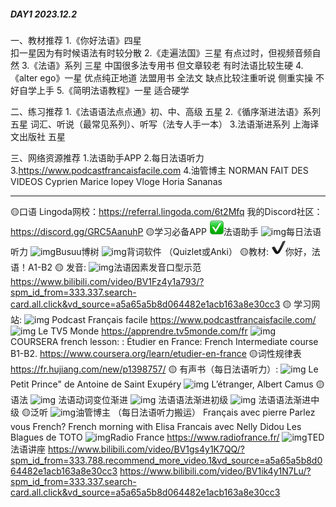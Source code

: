 ##### DAY1 2023.12.2

一、教材推荐
1.《你好法语》四星   
扣一星因为有时候语法有时较分散
2.《走遍法国》三星
有点过时，但视频音频自然
3.《法语》系列 三星
中国很多法专用书    但文章较老   有时法语比较生硬
4.《alter ego》一星
优点纯正地道   法盟用书   全法文
缺点比较注重听说   侧重实操   不好自学上手
5.《简明法语教程》一星
适合硬学

二、练习推荐
1.《法语语法点点通》初、中、高级  五星
2.《循序渐进法语》系列   五星
词汇、听说（最常见系列）、听写（法专人手一本）
3.法语渐进系列   上海译文出版社   五星

三、网络资源推荐
1.法语助手APP
2.每日法语听力
3.https://www.podcastfrancaisfacile.com
4.油管博主
  NORMAN FAIT DES VIDEOS
  Cyprien
  Marice lopey
  Vloge
  Horia
  Sananas 

---



🟡口语
Lingoda网校：https://referral.lingoda.com/6t2Mfq
我的Discord社区：https://discord.gg/GRC5AanuhP
🟡学习必备APP
![img](%E6%B3%95%E8%AF%AD.assets/ZAK9IC%7D7SRRMJ%5DFH%5B(W)_I.png)法语助手
![img](file:///C:\Users\08042x'l\AppData\Roaming\Tencent\QQTempSys\ZAK9IC}7SRRMJ]FH[(W~)_I.png)每日法语听力
![img](file:///C:\Users\08042x'l\AppData\Roaming\Tencent\QQTempSys\ZAK9IC}7SRRMJ]FH[(W~)_I.png)Busuu博树
![img](file:///C:\Users\08042x'l\AppData\Roaming\Tencent\QQTempSys\ZAK9IC}7SRRMJ]FH[(W~)_I.png)背词软件 （Quizlet或Anki）
🟡教材:
![img](%E6%B3%95%E8%AF%AD.assets/FZ%7B7VEC09VVKFU7J7X3CT8.png)你好，法语！A1-B2
🟡 发音:
![img](file:///C:\Users\08042x'l\AppData\Roaming\Tencent\QQTempSys\FZ~{7VEC09VVKFU7J7X3CT8.png)法语因素发音口型示范
https://www.bilibili.com/video/BV1Fz4y1a793/?spm_id_from=333.337.search-card.all.click&vd_source=a5a65a5b8d064482e1acb163a8e30cc3
🟡 学习网站: 
![img](file:///C:\Users\08042x'l\AppData\Roaming\Tencent\QQTempSys\FZ~{7VEC09VVKFU7J7X3CT8.png) Podcast Français facile https://www.podcastfrancaisfacile.com/ 
![img](file:///C:\Users\08042x'l\AppData\Roaming\Tencent\QQTempSys\FZ~{7VEC09VVKFU7J7X3CT8.png) Le TV5 Monde https://apprendre.tv5monde.com/fr 
![img](file:///C:\Users\08042x'l\AppData\Roaming\Tencent\QQTempSys\FZ~{7VEC09VVKFU7J7X3CT8.png) COURSERA french lesson: : Étudier en France: French Intermediate course B1-B2. https://www.coursera.org/learn/etudier-en-france
🟡词性规律表
https://fr.hujiang.com/new/p1398757/
🟡 有声书（每日法语听力）: 
![img](file:///C:\Users\08042x'l\AppData\Roaming\Tencent\QQTempSys\FZ~{7VEC09VVKFU7J7X3CT8.png) Le Petit Prince" de Antoine de Saint Exupéry
![img](file:///C:\Users\08042x'l\AppData\Roaming\Tencent\QQTempSys\FZ~{7VEC09VVKFU7J7X3CT8.png) L’étranger, Albert Camus
🟡语法
 ![img](file:///C:\Users\08042x'l\AppData\Roaming\Tencent\QQTempSys\FZ~{7VEC09VVKFU7J7X3CT8.png) 法语动词变位渐进
 ![img](file:///C:\Users\08042x'l\AppData\Roaming\Tencent\QQTempSys\FZ~{7VEC09VVKFU7J7X3CT8.png) 法语语法渐进初级 
![img](file:///C:\Users\08042x'l\AppData\Roaming\Tencent\QQTempSys\FZ~{7VEC09VVKFU7J7X3CT8.png) 法语语法渐进中级
🟡泛听
 ![img](file:///C:\Users\08042x'l\AppData\Roaming\Tencent\QQTempSys\FZ~{7VEC09VVKFU7J7X3CT8.png)油管博主 （每日法语听力搬运）
Français avec pierre
Parlez vous French?
French morning with Elisa
Francais avec Nelly
Didou
Les Blagues de TOTO
 ![img](file:///C:\Users\08042x'l\AppData\Roaming\Tencent\QQTempSys\FZ~{7VEC09VVKFU7J7X3CT8.png)Radio France
https://www.radiofrance.fr/
 ![img](file:///C:\Users\08042x'l\AppData\Roaming\Tencent\QQTempSys\FZ~{7VEC09VVKFU7J7X3CT8.png)TED 法语讲座
https://www.bilibili.com/video/BV1gs4y1K7QQ/?spm_id_from=333.788.recommend_more_video.1&vd_source=a5a65a5b8d064482e1acb163a8e30cc3
https://www.bilibili.com/video/BV1ik4y1N7Lu/?spm_id_from=333.337.search-card.all.click&vd_source=a5a65a5b8d064482e1acb163a8e30cc3